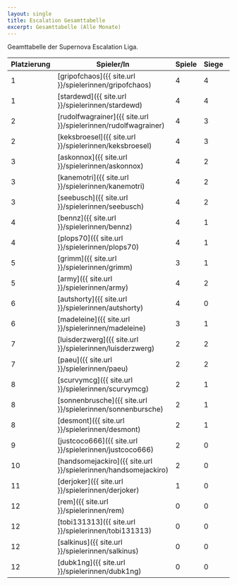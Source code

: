 ```yaml
---
layout: single
title: Escalation Gesamttabelle
excerpt: Gesamttabelle (Alle Monate)
---
```


Geamttabelle der Supernova Escalation Liga.

| Platzierung | Spieler/In | Spiele | Siege | Bemalt | Punkte |
|-------------|------------|--------|-------|--------|--------|
| 1           | [gripofchaos]({{ site.url }}/spielerinnen/gripofchaos) | 4 | 4 | 4 | 12 |
| 1           | [stardewd]({{ site.url }}/spielerinnen/stardewd) | 4 | 4 | 4 | 12 |
| 2           | [rudolfwagrainer]({{ site.url }}/spielerinnen/rudolfwagrainer) | 4 | 3 | 4 | 11 |
| 2           | [keksbroesel]({{ site.url }}/spielerinnen/keksbroesel) | 4 | 3 | 4 | 11 |
| 3           | [askonnox]({{ site.url }}/spielerinnen/askonnox) | 4 | 2 | 4 | 10 |
| 3           | [kanemotri]({{ site.url }}/spielerinnen/kanemotri) | 4 | 2 | 4 | 10 |
| 3           | [seebusch]({{ site.url }}/spielerinnen/seebusch) | 4 | 2 | 4 | 10 |
| 4           | [bennz]({{ site.url }}/spielerinnen/bennz) | 4 | 1 | 4 | 9 |
| 4           | [plops70]({{ site.url }}/spielerinnen/plops70) | 4 | 1 | 4 | 9 |
| 5           | [grimm]({{ site.url }}/spielerinnen/grimm) | 3 | 1 | 4 | 8 |
| 5           | [army]({{ site.url }}/spielerinnen/army) | 4 | 2 | 2 | 8 |
| 6           | [autshorty]({{ site.url }}/spielerinnen/autshorty) | 4 | 0 | 3 | 7 |
| 6           | [madeleine]({{ site.url }}/spielerinnen/madeleine) | 3 | 1 | 3 | 7 |
| 7           | [luisderzwerg]({{ site.url }}/spielerinnen/luisderzwerg) | 2 | 2 | 2 | 6 |
| 7           | [paeu]({{ site.url }}/spielerinnen/paeu) | 2 | 2 | 2 | 6 |
| 8           | [scurvymcg]({{ site.url }}/spielerinnen/scurvymcg) | 2 | 1 | 2 | 5 |
| 8           | [sonnenbrusche]({{ site.url }}/spielerinnen/sonnenbursche) | 2 | 1 | 2 | 5 |
| 8           | [desmont]({{ site.url }}/spielerinnen/desmont) | 2 | 1 | 2 | 5 |
| 9           | [justcoco666]({{ site.url }}/spielerinnen/justcoco666) | 2 | 0 | 2 | 4 |
| 10          | [handsomejackiro]({{ site.url }}/spielerinnen/handsomejackiro) | 2 | 0 | 0 | 2 |
| 11          | [derjoker]({{ site.url }}/spielerinnen/derjoker) | 1 | 0 | 0 | 1 |
| 12          | [rem]({{ site.url }}/spielerinnen/rem) | 0 | 0 | 0 | 0 |
| 12          | [tobi131313]({{ site.url }}/spielerinnen/tobi131313) | 0 | 0 | 0 | 0 |
| 12          | [salkinus]({{ site.url }}/spielerinnen/salkinus) | 0 | 0 | 0 | 0 |
| 12          | [dubk1ng]({{ site.url }}/spielerinnen/dubk1ng) | 0 | 0 | 0 | 0 |